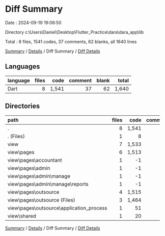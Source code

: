 # Diff Summary

Date : 2024-09-19 19:06:50

Directory c:\\Users\\Daniel\\Desktop\\Flutter_Practice\\dara\\dara_app\\lib

Total : 8 files,  1541 codes, 37 comments, 62 blanks, all 1640 lines

[Summary](results.md) / [Details](details.md) / Diff Summary / [Diff Details](diff-details.md)

## Languages
| language | files | code | comment | blank | total |
| :--- | ---: | ---: | ---: | ---: | ---: |
| Dart | 8 | 1,541 | 37 | 62 | 1,640 |

## Directories
| path | files | code | comment | blank | total |
| :--- | ---: | ---: | ---: | ---: | ---: |
| . | 8 | 1,541 | 37 | 62 | 1,640 |
| . (Files) | 1 | 8 | 2 | 2 | 12 |
| view | 7 | 1,533 | 35 | 60 | 1,628 |
| view\\pages | 6 | 1,513 | 32 | 57 | 1,602 |
| view\\pages\\accountant | 1 | -1 | 0 | 0 | -1 |
| view\\pages\\admin | 1 | -1 | 0 | 0 | -1 |
| view\\pages\\admin\\manage | 1 | -1 | 0 | 0 | -1 |
| view\\pages\\admin\\manage\\reports | 1 | -1 | 0 | 0 | -1 |
| view\\pages\\outsource | 4 | 1,515 | 32 | 57 | 1,604 |
| view\\pages\\outsource (Files) | 3 | 1,464 | 31 | 53 | 1,548 |
| view\\pages\\outsource\\application_process | 1 | 51 | 1 | 4 | 56 |
| view\\shared | 1 | 20 | 3 | 3 | 26 |

[Summary](results.md) / [Details](details.md) / Diff Summary / [Diff Details](diff-details.md)